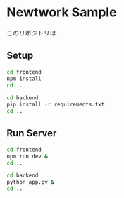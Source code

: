 # Newtwork Sample

このリポジトリは

## Setup

```bash
cd frontend
npm install
cd ..

cd backend
pip install -r requirements.txt
cd ..
```

## Run Server

```bash
cd frontend
npm run dev &
cd ..

cd backend
python app.py &
cd ..
```
